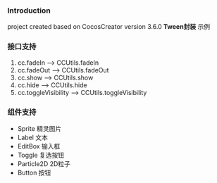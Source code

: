 ### Introduction

project created based on CocosCreator version 3.6.0 **Tween封装** 示例

### 接口支持
1. cc.fadeIn      -->  CCUtils.fadeIn
2. cc.fadeOut     -->  CCUtils.fadeOut
3. cc.show        -->  CCUtils.show
4. cc.hide        -->  CCUtils.hide
5. cc.toggleVisibility    -->  CCUtils.toggleVisibility

### 组件支持
- Sprite 精灵图片
- Label 文本
- EditBox 输入框
- Toggle 复选按钮
- Particle2D 2D粒子
- Button 按钮